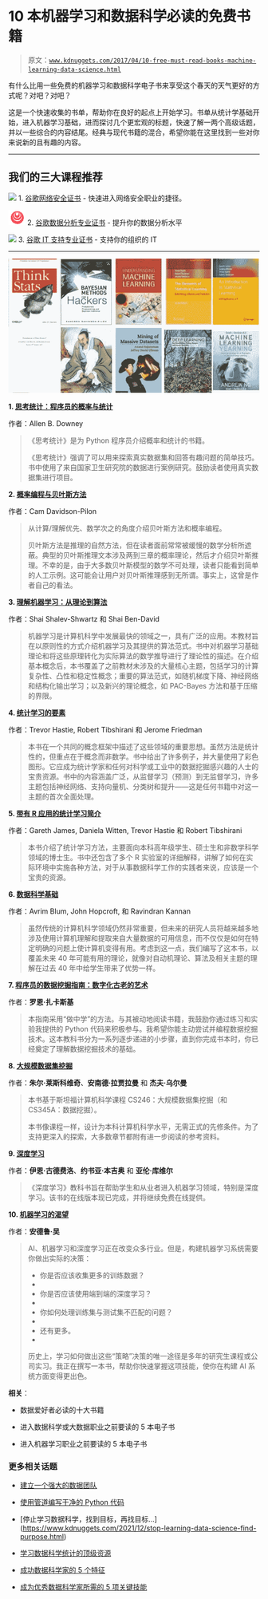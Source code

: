# 10 本机器学习和数据科学必读的免费书籍

> 原文：[`www.kdnuggets.com/2017/04/10-free-must-read-books-machine-learning-data-science.html`](https://www.kdnuggets.com/2017/04/10-free-must-read-books-machine-learning-data-science.html)

有什么比用一些免费的机器学习和数据科学电子书来享受这个春天的天气更好的方式呢？对吧？对吧？

这是一个快速收集的书单，帮助你在良好的起点上开始学习。书单从统计学基础开始，进入机器学习基础，进而探讨几个更宏观的标题，快速了解一两个高级话题，并以一些综合的内容结尾。经典与现代书籍的混合，希望你能在这里找到一些对你来说新的且有趣的内容。

* * *

## 我们的三大课程推荐

![](img/0244c01ba9267c002ef39d4907e0b8fb.png) 1\. [谷歌网络安全证书](https://www.kdnuggets.com/google-cybersecurity) - 快速进入网络安全职业的捷径。

![](img/e225c49c3c91745821c8c0368bf04711.png) 2\. [谷歌数据分析专业证书](https://www.kdnuggets.com/google-data-analytics) - 提升你的数据分析水平

![](img/0244c01ba9267c002ef39d4907e0b8fb.png) 3\. [谷歌 IT 支持专业证书](https://www.kdnuggets.com/google-itsupport) - 支持你的组织的 IT

* * *

![免费书籍！](img/daaaa35cb07263fa738d353747ec317b.png)

**1\. [思考统计：程序员的概率与统计](http://www.greenteapress.com/thinkstats/)**

作者：Allen B. Downey

> 《思考统计》是为 Python 程序员介绍概率和统计的书籍。
> 
> 《思考统计》强调了可以用来探索真实数据集和回答有趣问题的简单技巧。书中使用了来自国家卫生研究院的数据进行案例研究。鼓励读者使用真实数据集进行项目。

**2\. [概率编程与贝叶斯方法](http://camdavidsonpilon.github.io/Probabilistic-Programming-and-Bayesian-Methods-for-Hackers/)**

作者：Cam Davidson-Pilon

> 从计算/理解优先、数学次之的角度介绍贝叶斯方法和概率编程。
> 
> 贝叶斯方法是推理的自然方法，但在读者面前常常被缓慢的数学分析所遮蔽。典型的贝叶斯推理文本涉及两到三章的概率理论，然后才介绍贝叶斯推理。不幸的是，由于大多数贝叶斯模型的数学不可处理，读者只能看到简单的人工示例。这可能会让用户对贝叶斯推理感到无所谓。事实上，这曾是作者自己的看法。

**3\. [理解机器学习：从理论到算法](http://www.cs.huji.ac.il/~shais/UnderstandingMachineLearning/)**

作者：Shai Shalev-Shwartz 和 Shai Ben-David

> 机器学习是计算机科学中发展最快的领域之一，具有广泛的应用。本教材旨在以原则性的方式介绍机器学习及其提供的算法范式。书中对机器学习基础理论和将这些原理转化为实际算法的数学推导进行了理论性的描述。在介绍基本概念后，本书覆盖了之前教材未涉及的大量核心主题，包括学习的计算复杂性、凸性和稳定性概念；重要的算法范式，如随机梯度下降、神经网络和结构化输出学习；以及新兴的理论概念，如 PAC-Bayes 方法和基于压缩的界限。

**4\. [统计学习的要素](http://statweb.stanford.edu/~tibs/ElemStatLearn/printings/ESLII_print10.pdf)**

作者：Trevor Hastie, Robert Tibshirani 和 Jerome Friedman

> 本书在一个共同的概念框架中描述了这些领域的重要思想。虽然方法是统计性的，但重点在于概念而非数学。书中给出了许多例子，并大量使用了彩色图形。它应成为统计学家和任何对科学或工业中的数据挖掘感兴趣的人士的宝贵资源。书中的内容涵盖广泛，从监督学习（预测）到无监督学习，许多主题包括神经网络、支持向量机、分类树和提升——这是任何书籍中对这一主题的首次全面处理。

**5\. [带有 R 应用的统计学习简介](http://www-bcf.usc.edu/~gareth/ISL/)**

作者：Gareth James, Daniela Witten, Trevor Hastie 和 Robert Tibshirani

> 本书介绍了统计学习方法，主要面向本科高年级学生、硕士生和非数学科学领域的博士生。书中还包含了多个 R 实验室的详细解释，讲解了如何在实际环境中实施各种方法，对于从事数据科学工作的实践者来说，应该是一个宝贵的资源。

**6\. [数据科学基础](https://www.cs.cornell.edu/jeh/book.pdf)**

作者：Avrim Blum, John Hopcroft, 和 Ravindran Kannan

> 虽然传统的计算机科学领域仍然非常重要，但未来的研究人员将越来越多地涉及使用计算机理解和提取来自大量数据的可用信息，而不仅仅是如何在特定明确的问题上使计算机变得有用。考虑到这一点，我们编写了这本书，以覆盖未来 40 年可能有用的理论，就像对自动机理论、算法及相关主题的理解在过去 40 年中给学生带来了优势一样。

**7\. [程序员的数据挖掘指南：数字化古老的艺术](http://guidetodatamining.com/)**

作者：**罗恩·扎卡斯基**

> 本指南采用“做中学”的方法。与其被动地阅读书籍，我鼓励你通过练习和实验我提供的 Python 代码来积极参与。我希望你能主动尝试并编程数据挖掘技术。这本教科书分为一系列逐步递进的小步骤，直到你完成书本时，你已经奠定了理解数据挖掘技术的基础。

**8\. [大规模数据集挖掘](http://mmds.org/)**

作者：**朱尔·莱斯科维奇**、**安南德·拉贾拉曼** 和 **杰夫·乌尔曼**

> 本书基于斯坦福计算机科学课程 CS246：大规模数据集挖掘（和 CS345A：数据挖掘）。
> 
> 本书像课程一样，设计为本科计算机科学水平，无需正式的先修条件。为了支持更深入的探索，大多数章节都附有进一步阅读的参考资料。

**9\. [深度学习](http://www.deeplearningbook.org/)**

作者：**伊恩·古德费洛**、**约书亚·本吉奥** 和 **亚伦·库维尔**

> 《深度学习》教科书旨在帮助学生和从业者进入机器学习领域，特别是深度学习。该书的在线版本现已完成，并将继续免费在线提供。

**10\. [机器学习的渴望](http://www.mlyearning.org/)**

作者：**安德鲁·吴**

> AI、机器学习和深度学习正在改变众多行业。但是，构建机器学习系统需要你做出实际的决策：
> 
> +   你是否应该收集更多的训练数据？
> +   
> +   你是否应该使用端到端的深度学习？
> +   
> +   你如何处理训练集与测试集不匹配的问题？
> +   
> +   还有更多。
> +   
> 历史上，学习如何做出这些“策略”决策的唯一途径是多年的研究生课程或公司实习。我正在撰写一本书，帮助你快速掌握这项技能，使你在构建 AI 系统方面变得更出色。

**相关**：

+   数据爱好者必读的十大书籍

+   进入数据科学或大数据职业之前要读的 5 本电子书

+   进入机器学习职业之前要读的 5 本电子书

### 更多相关话题

+   [建立一个强大的数据团队](https://www.kdnuggets.com/2021/12/build-solid-data-team.html)

+   [使用管道编写干净的 Python 代码](https://www.kdnuggets.com/2021/12/write-clean-python-code-pipes.html)

+   [停止学习数据科学，找到目标，再找目标...] (https://www.kdnuggets.com/2021/12/stop-learning-data-science-find-purpose.html)

+   [学习数据科学统计的顶级资源](https://www.kdnuggets.com/2021/12/springboard-top-resources-learn-data-science-statistics.html)

+   [成功数据科学家的 5 个特征](https://www.kdnuggets.com/2021/12/5-characteristics-successful-data-scientist.html)

+   [成为优秀数据科学家所需的 5 项关键技能](https://www.kdnuggets.com/2021/12/5-key-skills-needed-become-great-data-scientist.html)
